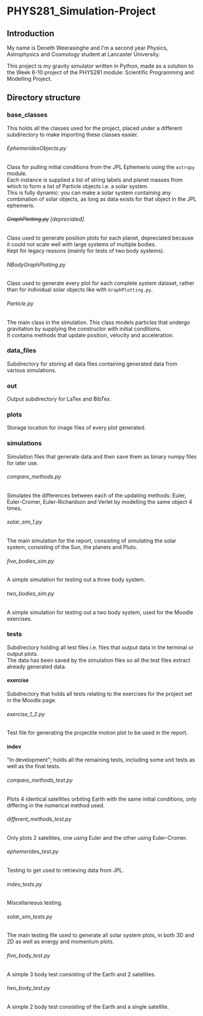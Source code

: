 # PHYS281_Simulation-Project
## Introduction
My name is Deneth Weerasinghe and I'm a second year Physics, Astrophysics and Cosmology student at Lancaster University.

This project is my gravity simulator written in Python, made as a solution to the Week 6-10 project of the PHYS281 module: Scientific Programming and Modelling Project. 

## Directory structure
### base_classes
This holds all the classes used for the project, placed under a different subdirectory to make importing these classes easier.
###### EphemeridesObjects.py
Class for pulling initial conditions from the JPL Ephemeris using the `astropy` module.  
Each instance is supplied a list of string labels and planet masses from which to form a list of Particle objects i.e. a solar system.  
This is fully dynamic: you can make a solar system containing any combination of solar objects, as long as data exists for that object in the JPL ephemeris.
###### *~~GraphPlotting.py~~ [depreciated]*  
Class used to generate position plots for each planet, depreciated because it could not scale well with large systems of multiple bodies.  
Kept for legacy reasons (mainly for tests of two body systems).
###### NBodyGraphPlotting.py
Class used to generate every plot for each complete system dataset, rather than for individual solar objects like with `GraphPlotting.py`.  
###### Particle.py
The main class in the simulation. This class models particles that undergo gravitation by supplying the constructor with initial conditions.  
It contains methods that update position, velocity and acceleration.
### data_files
Subdirectory for storing all data files containing generated data from various simulations.
### out
Output subdirectory for LaTex and BibTex.
### plots
Storage location for image files of every plot generated.
### simulations
Simulation files that generate data and then save them as binary numpy files for later use.
###### compare_methods.py
Simulates the differences between each of the updating methods: Euler, Euler-Cromer, Euler-Richardson and Verlet by modelling the same object 4 times.
###### solar_sim_1.py
The main simulation for the report, consisting of simulating the solar system, consisting of the Sun, the planets and Pluto.
###### five_bodies_sim.py
A simple simulation for testing out a three body system.
###### two_bodies_sim.py
A simple simulation for testing out a two body system, used for the Moodle exercises.
### tests
Subdirectory holding all test files i.e. files that output data in the terminal or output plots.  
The data has been saved by the simulation files so all the test files extract already generated data.
#### exercise
Subdirectory that holds all tests relating to the exercises for the project set in the Moodle page.
###### exercise_1_2.py
Test file for generating the projectile motion plot to be used in the report.
#### indev
"In development"; holds all the remaining tests, including some unit tests as well as the final tests.
###### compare_methods_test.py
Plots 4 identical satellites orbiting Earth with the same initial conditions, only differing in the numerical method used.
###### different_methods_test.py
Only plots 2 satellites, one using Euler and the other using Euler-Cromer.
###### ephemerides_test.py
Testing to get used to retrieving data from JPL.
###### indev_tests.py
Miscellaneous testing.
###### solar_sim_tests.py
The main testing file used to generate all solar system plots, in both 3D and 2D as well as energy and momentum plots.
###### five_body_test.py
A simple 3 body test consisting of the Earth and 2 satellites.
###### two_body_test.py
A simple 2 body test consisting of the Earth and a single satellite.